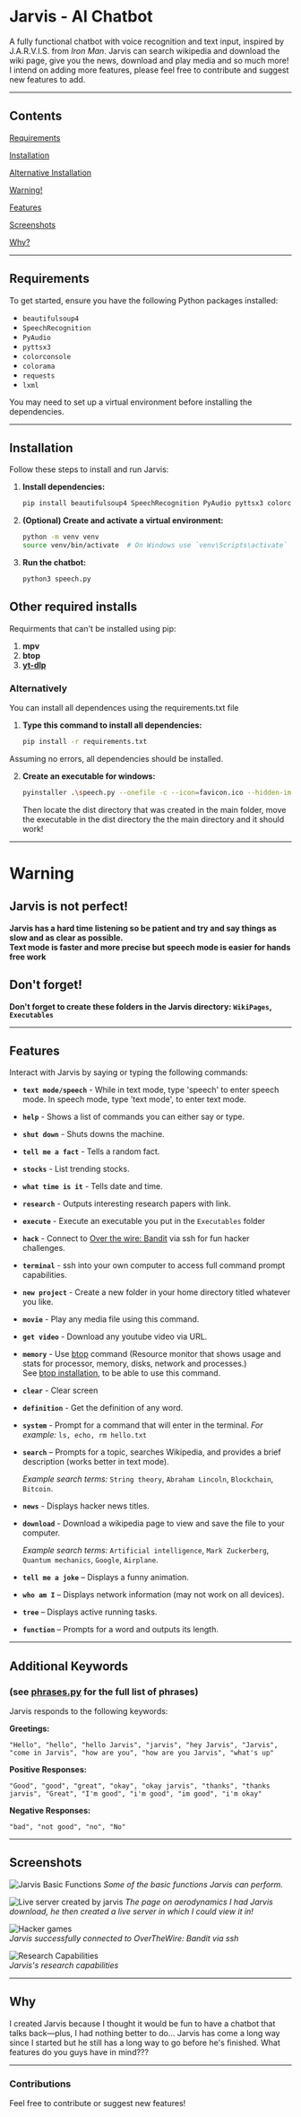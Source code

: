 # Jarvis - AI Chatbot

A fully functional chatbot with voice recognition and text input, inspired by J.A.R.V.I.S. from *Iron Man*.
Jarvis can search wikipedia and download the wiki page, give you the news, download and play media and so much more!
I intend on adding more features, please feel free to contribute and suggest new features to add.

---

## Contents
   [Requirements](#Requirements)
   
   [Installation](#Installation)
   
   [Alternative Installation](#Alternatively)

   [Warning!](#Warning)

   [Features](#Features)
   
   [Screenshots](#Screenshots)

   [Why?](#Why)
   
---

## Requirements
To get started, ensure you have the following Python packages installed:

- `beautifulsoup4`
- `SpeechRecognition`
- `PyAudio`
- `pyttsx3`
- `colorconsole`
- `colorama`
- `requests`
- `lxml`

You may need to set up a virtual environment before installing the dependencies.

---

## Installation
Follow these steps to install and run Jarvis:

1. **Install dependencies:**
   ```bash
   pip install beautifulsoup4 SpeechRecognition PyAudio pyttsx3 colorconsole yt-dlp colorama requests lxml
   ```
2. **(Optional) Create and activate a virtual environment:**
   ```bash
   python -m venv venv
   source venv/bin/activate  # On Windows use `venv\Scripts\activate`
   ```
3. **Run the chatbot:**
   ```bash
   python3 speech.py
   ```

## Other required installs
Requirments that can't be installed using pip:
1. **mpv**
2. **btop**
3. **[yt-dlp](https://github.com/yt-dlp/yt-dlp/releases/latest/download/yt-dlp.exe)**

### Alternatively
You can install all dependences using the requirements.txt file

1. **Type this command to install all dependencies:**
   ```bash
   pip install -r requirements.txt
   ```
Assuming no errors, all dependencies should be installed.

2. **Create an executable for windows:**
   ```bash
   pyinstaller .\speech.py --onefile -c --icon=favicon.ico --hidden-import=yt-dlp -n Jarvis
   ```
   Then locate the dist directory that was created in the main folder, move the executable in the dist directory the the main directory and it should work!

---

# Warning

   ## Jarvis is not perfect!
   
   **Jarvis has a hard time listening so be patient and try and say things as slow and as clear as possible.** \
   **Text mode is faster and more precise but speech mode is easier for hands free work**

   ## Don't forget!

   **Don't forget to create these folders in the Jarvis directory: `WikiPages`, `Executables`**
   

---

## Features
Interact with Jarvis by saying or typing the following commands:

- **`text mode/speech`** - While in text mode, type 'speech' to enter speech mode. In speech mode, type 'text mode', to enter text mode.
- **`help`** - Shows a list of commands you can either say or type.
- **`shut down`** - Shuts downs the machine.
- **`tell me a fact`** - Tells a random fact.
- **`stocks`** - List trending stocks.
- **`what time is it`** - Tells date and time.
- **`research`** - Outputs interesting research papers with link.
- **`execute`** - Execute an executable you put in the `Executables` folder
- **`hack`** - Connect to [Over the wire: Bandit](https://overthewire.org/wargames/bandit/) via ssh for fun hacker challenges.
- **`terminal`** - ssh into your own computer to access full command prompt capabilities.
- **`new project`** - Create a new folder in your home directory titled whatever you like.
- **`movie`** - Play any media file using this command.
- **`get video`**  - Download any youtube video via URL.
- **`memory`** - Use [btop](https://github.com/aristocratos/btop) command (Resource monitor that shows usage and stats for processor, memory, disks, network and processes.)\
     See [btop installation](https://github.com/aristocratos/btop?tab=readme-ov-file#installation), to be able to use this command.
- **`clear`** - Clear screen
- **`definition`** - Get the definition of any word.
- **`system`** - Prompt for a command that will enter in the terminal.
     *For example:* `ls, echo, rm hello.txt`
- **`search`** – Prompts for a topic, searches Wikipedia, and provides a brief description (works better in text mode).

   *Example search terms:* `String theory`, `Abraham Lincoln`, `Blockchain`, `Bitcoin`.
  
- **`news`** - Displays hacker news titles.
- **`download`** - Download a wikipedia page to view and save the file to your computer.
  
  *Example search terms:* `Artificial intelligence`, `Mark Zuckerberg`, `Quantum mechanics`, `Google`, `Airplane`.

- **`tell me a joke`** – Displays a funny animation.
- **`who am I`** – Displays network information (may not work on all devices).
- **`tree`** – Displays active running tasks.
- **`function`** – Prompts for a word and outputs its length.



---

## Additional Keywords
### (see [phrases.py](https://github.com/ry207/Jarvis/blob/main/phrases.py) for the full list of phrases) 
Jarvis responds to the following keywords:

**Greetings:**
```
"Hello", "hello", "hello Jarvis", "jarvis", "hey Jarvis", "Jarvis", "come in Jarvis", "how are you", "how are you Jarvis", "what's up"
```

**Positive Responses:**
```
"Good", "good", "great", "okay", "okay jarvis", "thanks", "thanks jarvis", "Great", "I'm good", "i'm good", "im good", "i'm okay"
```

**Negative Responses:**
```
"bad", "not good", "no", "No"
```

---

## Screenshots

![Jarvis Basic Functions](screenshot1.png "Jarvis functions")
*Some of the basic functions Jarvis can perform.*

![Live server created by jarvis](screenshot2.png "Wikipedia page Jarvis downloaded")
*The page on aerodynamics I had Jarvis download, he then created a live server in which I could view it in!*

![Hacker games](screenshot3.png "Succesfull connection to bandit hacker games") \
*Jarvis successfully connected to OverTheWire: Bandit via ssh*

![Research Capabilities](screenshot4.png "Jarvis's research capabilities") \
*Jarvis's research capabilities*


---

## Why 
I created Jarvis because I thought it would be fun to have a chatbot that talks back—plus, I had nothing better to do... Jarvis has come a long way since I started but he still has a long way to go before he's finished. What features do you guys have in mind???

---

### Contributions
Feel free to contribute or suggest new features!

